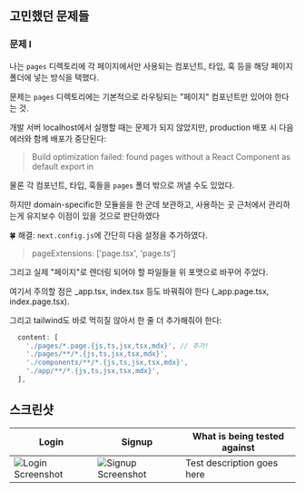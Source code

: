 ## 고민했던 문제들
### 문제 I
  나는 `pages` 디렉토리에 각 페이지에서만 사용되는 컴포넌트, 타입, 훅 등을 해당 페이지 폴더에 넣는 방식을 택했다.

  문제는 `pages` 디렉토리에는 기본적으로 라우팅되는 "페이지" 컴포넌트만 있어야 한다는 것.

  개발 서버 localhost에서 실행할 때는 문제가 되지 않았지만, production 배포 시 다음 에러와 함께 배포가 중단된다:

   > Build optimization failed: found pages without a React Component as default export in

  물론 각 컴포넌트, 타입, 훅들을 `pages` 폴더 밖으로 꺼낼 수도 있었다. 

  하지만 domain-specific한 모듈을을 한 군데 보관하고, 사용하는 곳 근처에서 관리하는게 유지보수 이점이 있을 것으로 판단하였다

  🍀 해결: `next.config.js`에 간단히 다음 설정을 추가하였다.

   >   pageExtensions: ['page.tsx', 'page.ts']
  
  그리고 실제 "페이지"로 렌더링 되어야 할 파일들을 위 포맷으로 바꾸어 주었다. 

  여기서 주의할 점은 _app.tsx, index.tsx 등도 바꿔줘야 한다 (_app.page.tsx, index.page.tsx).

  그리고 tailwind도 바로 먹히질 않아서 한 줄 더 추가해줘야 한다:

```ts
  content: [
    './pages/*.page.{js,ts,jsx,tsx,mdx}', // 추가!
    './pages/**/*.{js,ts,jsx,tsx,mdx}',
    './components/**/*.{js,ts,jsx,tsx,mdx}',
    './app/**/*.{js,ts,jsx,tsx,mdx}',
  ],
```

## 스크린샷
| Login                                                                                                | Signup                                                                                                | What is being tested against |
| ---------------------------------------------------------------------------------------------------- | ----------------------------------------------------------------------------------------------------- | ---------------------------- |
| ![Login Screenshot](https://github.com/user-attachments/assets/5fcf8b45-d2ee-4ed5-a998-17c3e4b42a7d) | ![Signup Screenshot](https://github.com/user-attachments/assets/186c4eed-e378-4f85-905c-9421815b430a) | Test description goes here   |
